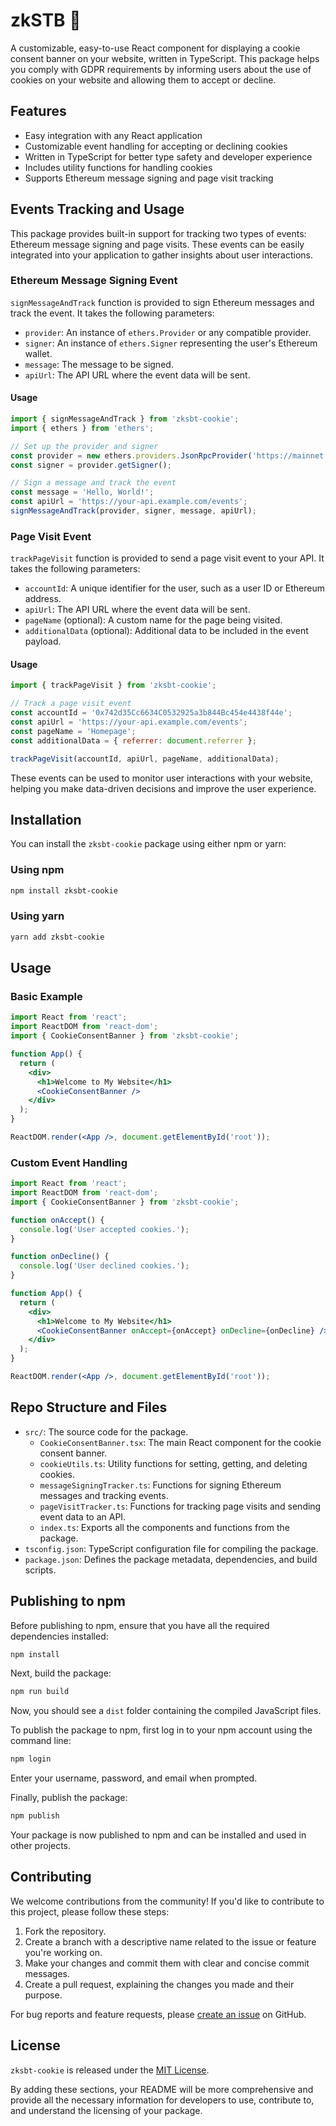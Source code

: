 # zkSTB 🍪

A customizable, easy-to-use React component for displaying a cookie consent banner on your website, written in TypeScript. This package helps you comply with GDPR requirements by informing users about the use of cookies on your website and allowing them to accept or decline.

## Features

- Easy integration with any React application
- Customizable event handling for accepting or declining cookies
- Written in TypeScript for better type safety and developer experience
- Includes utility functions for handling cookies
- Supports Ethereum message signing and page visit tracking

## Events Tracking and Usage

This package provides built-in support for tracking two types of events: Ethereum message signing and page visits. These events can be easily integrated into your application to gather insights about user interactions.

### Ethereum Message Signing Event

`signMessageAndTrack` function is provided to sign Ethereum messages and track the event. It takes the following parameters:

- `provider`: An instance of `ethers.Provider` or any compatible provider.
- `signer`: An instance of `ethers.Signer` representing the user's Ethereum wallet.
- `message`: The message to be signed.
- `apiUrl`: The API URL where the event data will be sent.

#### Usage

```javascript
import { signMessageAndTrack } from 'zksbt-cookie';
import { ethers } from 'ethers';

// Set up the provider and signer
const provider = new ethers.providers.JsonRpcProvider('https://mainnet.infura.io/v3/YOUR_API_KEY');
const signer = provider.getSigner();

// Sign a message and track the event
const message = 'Hello, World!';
const apiUrl = 'https://your-api.example.com/events';
signMessageAndTrack(provider, signer, message, apiUrl);
```

### Page Visit Event

`trackPageVisit` function is provided to send a page visit event to your API. It takes the following parameters:

- `accountId`: A unique identifier for the user, such as a user ID or Ethereum address.
- `apiUrl`: The API URL where the event data will be sent.
- `pageName` (optional): A custom name for the page being visited.
- `additionalData` (optional): Additional data to be included in the event payload.

#### Usage

```javascript
import { trackPageVisit } from 'zksbt-cookie';

// Track a page visit event
const accountId = '0x742d35Cc6634C0532925a3b844Bc454e4438f44e';
const apiUrl = 'https://your-api.example.com/events';
const pageName = 'Homepage';
const additionalData = { referrer: document.referrer };

trackPageVisit(accountId, apiUrl, pageName, additionalData);
```

These events can be used to monitor user interactions with your website, helping you make data-driven decisions and improve the user experience.

## Installation

You can install the `zksbt-cookie` package using either npm or yarn:

### Using npm

```bash
npm install zksbt-cookie
```

### Using yarn

```bash
yarn add zksbt-cookie
```

## Usage

### Basic Example

```jsx
import React from 'react';
import ReactDOM from 'react-dom';
import { CookieConsentBanner } from 'zksbt-cookie';

function App() {
  return (
    <div>
      <h1>Welcome to My Website</h1>
      <CookieConsentBanner />
    </div>
  );
}

ReactDOM.render(<App />, document.getElementById('root'));
```

### Custom Event Handling

```jsx
import React from 'react';
import ReactDOM from 'react-dom';
import { CookieConsentBanner } from 'zksbt-cookie';

function onAccept() {
  console.log('User accepted cookies.');
}

function onDecline() {
  console.log('User declined cookies.');
}

function App() {
  return (
    <div>
      <h1>Welcome to My Website</h1>
      <CookieConsentBanner onAccept={onAccept} onDecline={onDecline} />
    </div>
  );
}

ReactDOM.render(<App />, document.getElementById('root'));
```

## Repo Structure and Files

- `src/`: The source code for the package.
  - `CookieConsentBanner.tsx`: The main React component for the cookie consent banner.
  - `cookieUtils.ts`: Utility functions for setting, getting, and deleting cookies.
  - `messageSigningTracker.ts`: Functions for signing Ethereum messages and tracking events.
  - `pageVisitTracker.ts`: Functions for tracking page visits and sending event data to an API.
  - `index.ts`: Exports all the components and functions from the package.
- `tsconfig.json`: TypeScript configuration file for compiling the package.
- `package.json`: Defines the package metadata, dependencies, and build scripts.

## Publishing to npm

Before publishing to npm, ensure that you have all the required dependencies installed:

```bash
npm install
```

Next, build the package:

```bash
npm run build
```

Now, you should see a `dist` folder containing the compiled JavaScript files.

To publish the package to npm, first log in to your npm account using the command line:

```bash
npm login
```

Enter your username, password, and email when prompted.

Finally, publish the package:

```bash
npm publish
```

Your package is now published to npm and can be installed and used in other projects.

## Contributing

We welcome contributions from the community! If you'd like to contribute to this project, please follow these steps:

1. Fork the repository.
2. Create a branch with a descriptive name related to the issue or feature you're working on.
3. Make your changes and commit them with clear and concise commit messages.
4. Create a pull request, explaining the changes you made and their purpose.

For bug reports and feature requests, please [create an issue](https://github.com/masa-finance/zksbt-cookie/issues) on GitHub.

## License

`zksbt-cookie` is released under the [MIT License](LICENSE).

By adding these sections, your README will be more comprehensive and provide all the necessary information for developers to use, contribute to, and understand the licensing of your package.




